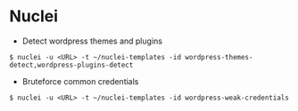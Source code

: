 # Nuclei

- Detect wordpress themes and plugins

`$ nuclei -u <URL> -t ~/nuclei-templates -id wordpress-themes-detect,wordpress-plugins-detect`

- Bruteforce common credentials

`$ nuclei -u <URL> -t ~/nuclei-templates -id wordpress-weak-credentials`